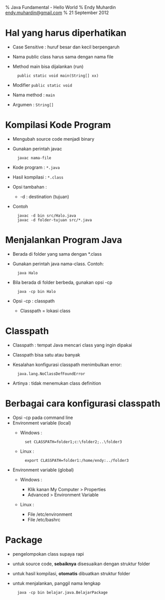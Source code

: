 % Java Fundamental - Hello World
% Endy Muhardin <endy.muhardin@gmail.com>
% 21 September 2012

# Hal yang harus diperhatikan #

* Case Sensitive : huruf besar dan kecil berpengaruh
* Nama public class harus sama dengan nama file

* Method main bisa dijalankan (run)

        public static void main(String[] xx)

* Modifier `public static void`
* Nama method : `main`
* Argumen : `String[]` 

# Kompilasi Kode Program #

* Mengubah source code menjadi binary
* Gunakan perintah javac

        javac nama-file

* Kode program : `*.java`
* Hasil kompilasi : `*.class`

* Opsi tambahan : 
    * -d : destination (tujuan)

* Contoh

        javac -d bin src/Halo.java
        javac -d folder-tujuan src/*.java

# Menjalankan Program Java #

* Berada di folder yang sama dengan *.class
* Gunakan perintah java nama-class. Contoh:

        java Halo

* Bila berada di folder berbeda, gunakan opsi -cp

        java -cp bin Halo

* Opsi -cp : classpath
    * Classpath = lokasi class

# Classpath #

* Classpath : tempat Java mencari class yang ingin dipakai
* Classpath bisa satu atau banyak
* Kesalahan konfigurasi classpath menimbulkan error:

        java.lang.NoClassDefFoundError

* Artinya : tidak menemukan class definition

# Berbagai cara konfigurasi classpath #

* Opsi -cp pada command line
* Environment variable (local)
    * Windows : 
    
            set CLASSPATH=folder1;c:\folder2;..\folder3

    * Linux : 
    
            export CLASSPATH=folder1:/home/endy:../folder3

* Environment variable (global)
    * Windows : 
        * Klik kanan My Computer > Properties
        * Advanced > Environment Variable
    
    * Linux : 
        * File /etc/environment
        * File /etc/bashrc

# Package #

* pengelompokan class supaya rapi
* untuk source code, 
__sebaiknya__ disesuaikan dengan struktur folder
* untuk hasil kompilasi, 
__otomatis__ dibuatkan struktur folder
* untuk menjalankan, panggil nama lengkap

        java -cp bin belajar.java.BelajarPackage

